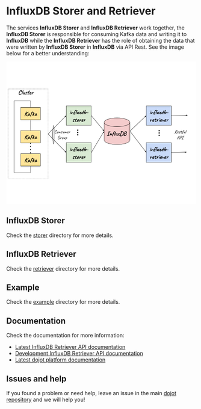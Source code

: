# InfluxDB Storer and Retriever

The services **InfluxDB Storer** and **InfluxDB Retriever** work together, the **InfluxDB Storer** is responsible for consuming Kafka data and writing it to **InfluxDB** while the **InfluxDB Retriever** has the role of obtaining the data that were written by **InfluxDB Storer** in **InfluxDB** via API Rest.
See the image below for a better understanding:

![Architecture](./docs/imgs/arq.png)

## InfluxDB Storer

Check the [storer](./storer) directory for more details.

## InfluxDB Retriever

Check the [retriever](./retriever) directory for more details.

## Example

Check the [example](./example) directory for more details.

## Documentation

Check the documentation for more information:

- [Latest InfluxDB Retriever API documentation](https://dojot.github.io/dojot/storage/time-series/influxdb/retriever/doc.html)
- [Development InfluxDB Retriever API documentation](https://dojot.github.io/dojot/storage/time-series/influxdb/retriever/doc.html?version=development)
- [Latest dojot platform documentation](https://dojotdocs.readthedocs.io/en/latest)

## Issues and help

If you found a problem or need help, leave an issue in the main
[dojot repository](https://github.com/dojot/dojot) and we will help you!
